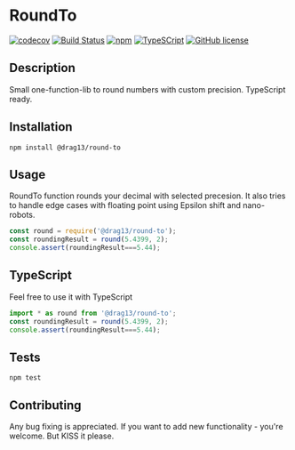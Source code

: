 # RoundTo

[![codecov](https://codecov.io/gh/Drag13/RoundTo/branch/master/graph/badge.svg)](https://codecov.io/gh/Drag13/RoundTo)
[![Build Status](https://travis-ci.org/Drag13/RoundTo.svg?branch=master)](https://travis-ci.org/Drag13/RoundTo)
[![npm](https://img.shields.io/npm/dt/@drag13/round-to.svg)](https://www.npmjs.com/package/@drag13/round-to)
[![TypeSCript](https://img.shields.io/badge/TypeScript-Ready-brightgreen.svg)](https://github.com/Drag13/RoundTo)
[![GitHub license](https://img.shields.io/github/license/Drag13/RoundTo.svg)](https://github.com/Drag13/RoundTo/blob/master/LICENSE)

## Description

Small one-function-lib to round numbers with custom precision. TypeScript ready.

## Installation

  `npm install @drag13/round-to`

## Usage

RoundTo function rounds your decimal with selected precesion. It also tries to handle edge cases with floating point using Epsilon shift and nano-robots.

``` javascript
const round = require('@drag13/round-to');
const roundingResult = round(5.4399, 2);
console.assert(roundingResult===5.44);
```

## TypeScript

Feel free to use it with TypeScript

``` typescript
import * as round from '@drag13/round-to';
const roundingResult = round(5.4399, 2);
console.assert(roundingResult===5.44);
```

## Tests

  `npm test`

## Contributing

Any bug fixing is appreciated. If you want to add new functionality - you're welcome. But KISS it please.
